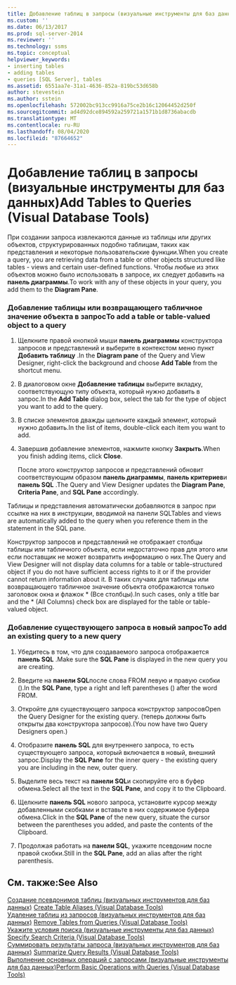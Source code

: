 ```yaml
---
title: Добавление таблиц в запросы (визуальные инструменты для баз данных) | Документация Майкрософт
ms.custom: ''
ms.date: 06/13/2017
ms.prod: sql-server-2014
ms.reviewer: ''
ms.technology: ssms
ms.topic: conceptual
helpviewer_keywords:
- inserting tables
- adding tables
- queries [SQL Server], tables
ms.assetid: 6551aa7e-31a1-4636-852a-819bc53d658b
author: stevestein
ms.author: sstein
ms.openlocfilehash: 572002bc913cc9916a75ce2b16c12064452d250f
ms.sourcegitcommit: ad4d92dce894592a259721a1571b1d8736abacdb
ms.translationtype: MT
ms.contentlocale: ru-RU
ms.lasthandoff: 08/04/2020
ms.locfileid: "87664652"
---
```

# <a name="add-tables-to-queries-visual-database-tools"></a><span data-ttu-id="e4e01-102">Добавление таблиц в запросы (визуальные инструменты для баз данных)</span><span class="sxs-lookup"><span data-stu-id="e4e01-102">Add Tables to Queries (Visual Database Tools)</span></span>
  <span data-ttu-id="e4e01-103">При создании запроса извлекаются данные из таблицы или других объектов, структурированных подобно таблицам, таких как представления и некоторые пользовательские функции.</span><span class="sxs-lookup"><span data-stu-id="e4e01-103">When you create a query, you are retrieving data from a table or other objects structured like tables - views and certain user-defined functions.</span></span> <span data-ttu-id="e4e01-104">Чтобы любые из этих объектов можно было использовать в запросе, их следует добавить на **панель диаграммы**.</span><span class="sxs-lookup"><span data-stu-id="e4e01-104">To work with any of these objects in your query, you add them to the **Diagram Pane**.</span></span>  
  
### <a name="to-add-a-table-or-table-valued-object-to-a-query"></a><span data-ttu-id="e4e01-105">Добавление таблицы или возвращающего табличное значение объекта в запрос</span><span class="sxs-lookup"><span data-stu-id="e4e01-105">To add a table or table-valued object to a query</span></span>  
  
1.  <span data-ttu-id="e4e01-106">Щелкните правой кнопкой мыши **панель диаграммы** конструктора запросов и представлений и выберите в контекстом меню пункт **Добавить таблицу** .</span><span class="sxs-lookup"><span data-stu-id="e4e01-106">In the **Diagram pane** of the Query and View Designer, right-click the background and choose **Add Table** from the shortcut menu.</span></span>  
  
2.  <span data-ttu-id="e4e01-107">В диалоговом окне **Добавление таблицы** выберите вкладку, соответствующую типу объекта, который нужно добавить в запрос.</span><span class="sxs-lookup"><span data-stu-id="e4e01-107">In the **Add Table** dialog box, select the tab for the type of object you want to add to the query.</span></span>  
  
3.  <span data-ttu-id="e4e01-108">В списке элементов дважды щелкните каждый элемент, который нужно добавить.</span><span class="sxs-lookup"><span data-stu-id="e4e01-108">In the list of items, double-click each item you want to add.</span></span>  
  
4.  <span data-ttu-id="e4e01-109">Завершив добавление элементов, нажмите кнопку **Закрыть**.</span><span class="sxs-lookup"><span data-stu-id="e4e01-109">When you finish adding items, click **Close**.</span></span>  
  
     <span data-ttu-id="e4e01-110">После этого конструктор запросов и представлений обновит соответствующим образом **панель диаграммы**, **панель критериев**и **панель SQL** .</span><span class="sxs-lookup"><span data-stu-id="e4e01-110">The Query and View Designer updates the **Diagram Pane**, **Criteria Pane**, and **SQL Pane** accordingly.</span></span>  
  
 <span data-ttu-id="e4e01-111">Таблицы и представления автоматически добавляются в запрос при ссылке на них в инструкции, вводимой на панели SQL</span><span class="sxs-lookup"><span data-stu-id="e4e01-111">Tables and views are automatically added to the query when you reference them in the statement in the SQL pane.</span></span>  
  
 <span data-ttu-id="e4e01-112">Конструктор запросов и представлений не отображает столбцы таблицы или табличного объекта, если недостаточно прав для этого или если поставщик не может возвратить информацию о них.</span><span class="sxs-lookup"><span data-stu-id="e4e01-112">The Query and View Designer will not display data columns for a table or table-structured object if you do not have sufficient access rights to it or if the provider cannot return information about it.</span></span> <span data-ttu-id="e4e01-113">В таких случаях для таблицы или возвращающего табличное значение объекта отображаются только заголовок окна и флажок \* (Все столбцы).</span><span class="sxs-lookup"><span data-stu-id="e4e01-113">In such cases, only a title bar and the \* (All Columns) check box are displayed for the table or table-valued object.</span></span>  
  
### <a name="to-add-an-existing-query-to-a-new-query"></a><span data-ttu-id="e4e01-114">Добавление существующего запроса в новый запрос</span><span class="sxs-lookup"><span data-stu-id="e4e01-114">To add an existing query to a new query</span></span>  
  
1.  <span data-ttu-id="e4e01-115">Убедитесь в том, что для создаваемого запроса отображается **панель SQL** .</span><span class="sxs-lookup"><span data-stu-id="e4e01-115">Make sure the **SQL Pane** is displayed in the new query you are creating.</span></span>  
  
2.  <span data-ttu-id="e4e01-116">Введите на **панели SQL**после слова FROM левую и правую скобки ().</span><span class="sxs-lookup"><span data-stu-id="e4e01-116">In the **SQL Pane**, type a right and left parentheses () after the word FROM.</span></span>  
  
3.  <span data-ttu-id="e4e01-117">Откройте для существующего запроса конструктор запросов</span><span class="sxs-lookup"><span data-stu-id="e4e01-117">Open the Query Designer for the existing query.</span></span> <span data-ttu-id="e4e01-118">(теперь должны быть открыты два конструктора запросов).</span><span class="sxs-lookup"><span data-stu-id="e4e01-118">(You now have two Query Designers open.)</span></span>  
  
4.  <span data-ttu-id="e4e01-119">Отобразите **панель SQL** для внутреннего запроса, то есть существующего запроса, который включается в новый, внешний запрос.</span><span class="sxs-lookup"><span data-stu-id="e4e01-119">Display the **SQL Pane** for the inner query - the existing query you are including in the new, outer query.</span></span>  
  
5.  <span data-ttu-id="e4e01-120">Выделите весь текст на **панели SQL**и скопируйте его в буфер обмена.</span><span class="sxs-lookup"><span data-stu-id="e4e01-120">Select all the text in the **SQL Pane**, and copy it to the Clipboard.</span></span>  
  
6.  <span data-ttu-id="e4e01-121">Щелкните **панель SQL** нового запроса, установите курсор между добавленными скобками и вставьте в них содержимое буфера обмена.</span><span class="sxs-lookup"><span data-stu-id="e4e01-121">Click in the **SQL Pane** of the new query, situate the cursor between the parentheses you added, and paste the contents of the Clipboard.</span></span>  
  
7.  <span data-ttu-id="e4e01-122">Продолжая работать на **панели SQL**, укажите псевдоним после правой скобки.</span><span class="sxs-lookup"><span data-stu-id="e4e01-122">Still in the **SQL Pane**, add an alias after the right parenthesis.</span></span>  
  
## <a name="see-also"></a><span data-ttu-id="e4e01-123">См. также:</span><span class="sxs-lookup"><span data-stu-id="e4e01-123">See Also</span></span>  
 <span data-ttu-id="e4e01-124">[Создание псевдонимов таблиц &#40;визуальных инструментов для баз данных&#41;](visual-database-tools.md) </span><span class="sxs-lookup"><span data-stu-id="e4e01-124">[Create Table Aliases &#40;Visual Database Tools&#41;](visual-database-tools.md) </span></span>  
 <span data-ttu-id="e4e01-125">[Удаление таблиц из запросов &#40;визуальных инструментов для баз данных&#41;](remove-tables-from-queries-visual-database-tools.md) </span><span class="sxs-lookup"><span data-stu-id="e4e01-125">[Remove Tables from Queries &#40;Visual Database Tools&#41;](remove-tables-from-queries-visual-database-tools.md) </span></span>  
 <span data-ttu-id="e4e01-126">[Укажите условия поиска &#40;визуальные инструменты для баз данных&#41;](specify-search-criteria-visual-database-tools.md) </span><span class="sxs-lookup"><span data-stu-id="e4e01-126">[Specify Search Criteria &#40;Visual Database Tools&#41;](specify-search-criteria-visual-database-tools.md) </span></span>  
 <span data-ttu-id="e4e01-127">[Суммировать результаты запроса &#40;визуальных инструментов для баз данных&#41;](summarize-query-results-visual-database-tools.md) </span><span class="sxs-lookup"><span data-stu-id="e4e01-127">[Summarize Query Results &#40;Visual Database Tools&#41;](summarize-query-results-visual-database-tools.md) </span></span>  
 [<span data-ttu-id="e4e01-128">Выполнение основных операций с запросами (визуальные инструменты для баз данных)</span><span class="sxs-lookup"><span data-stu-id="e4e01-128">Perform Basic Operations with Queries &#40;Visual Database Tools&#41;</span></span>](perform-basic-operations-with-queries-visual-database-tools.md)  
  
  
